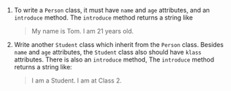 1. To write a `Person` class, it must have `name` and `age` attributes, and an `introduce` method.
    The `introduce` method returns a string like

    >My name is Tom. I am 21 years old.

2. Write another `Student` class which inherit from the `Person` class. 
    Besides `name` and `age` attributes, the `Student` class also should have `klass` attributes. 
    There is also an `introduce` method,
    The `introduce` method returns a string like:

    >I am a Student. I am at Class 2.
